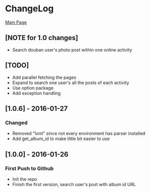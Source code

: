 # ChangeLog
[Main Page](https://github.com/ichoyjx/douban)

## [NOTE for 1.0 changes]
- Search douban user's photo post within one online activity

## [TODO]
- Add parallel fetching the pages
- Expand to search one user's all the posts of each activity
- Use option package
- Add exception handling

## [1.0.6] - 2016-01-27
### Changed
- Removed "lxml" since not every environment has parser installed
- Add get\_album\_id to make little bit easier to use

## [1.0.0] - 2016-01-26
### First Push to Github
- Init the repo
- Finish the first version, search user's post with album id URL
